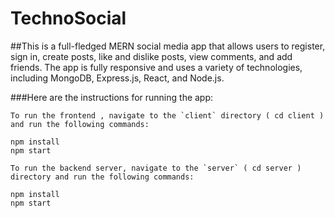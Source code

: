 # TechnoSocial

##This is a full-fledged MERN social media app that allows users to register, sign in, create posts, like and dislike posts, view comments, and add friends. The app is fully responsive and uses a variety of technologies, including MongoDB, Express.js, React, and Node.js.

###Here are the instructions for running the app:

```
To run the frontend , navigate to the `client` directory ( cd client ) and run the following commands:

```
```
npm install
npm start
```

```
To run the backend server, navigate to the `server` ( cd server ) directory and run the following commands:

```
```
npm install
npm start
```
